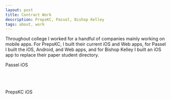 ```yaml
---
layout: post
title: Contract Work
description: PrepsKC, Passel, Bishop Kelley
tags: about, work
---
```


Throughout college I worked for a handful of companies mainly working on mobile apps. For PrepsKC, I built their current iOS and Web apps, for Passel I built the iOS, Android, and Web apps, and for Bishop Kelley I built an iOS app to replace their paper student directory.

Passel iOS

<a href="https://itunes.apple.com/us/app/passel-sync-group-events-with-users-phone/id1016703880?mt=8" style="display:inline-block;overflow:hidden;background:url(//linkmaker.itunes.apple.com/assets/shared/badges/en-us/appstore-lrg.svg) no-repeat;width:135px;height:40px;background-size:contain;"></a>

PrepsKC iOS

<a href="https://itunes.apple.com/us/app/prepskc/id853112976?mt=8" style="display:inline-block;overflow:hidden;background:url(//linkmaker.itunes.apple.com/assets/shared/badges/en-us/appstore-lrg.svg) no-repeat;width:135px;height:40px;background-size:contain;"></a>
